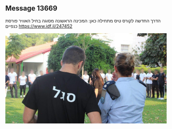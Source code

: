 ## Message 13669

הדרך החדשה לקורס טיס מתחילה כאן:
המכינה הראשונה מסוגה בחיל האוויר פורסת כנפיים
https://www.idf.il/247452

![Photo](13669/13669_photo.jpg)

